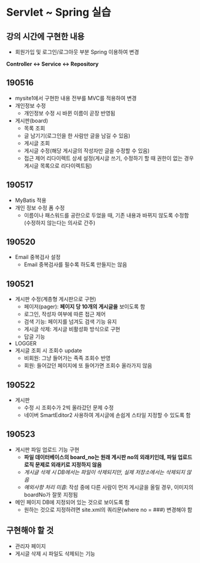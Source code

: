 # Servlet ~ Spring 실습

## 강의 시간에 구현한 내용
- 회원가입 및 로그인/로그아웃 부분 Spring 이용하여 변경

**Controller <-> Service <-> Repository**

## 190516
- mysite1에서 구현한 내용 전부를 MVC를 적용하여 변경
- 개인정보 수정
   - 개인정보 수정 시 바뀐 이름이 곧장 반영됨
- 게시판(board)
   - 목록 조회
   - 글 남기기(로그인을 한 사람만 글을 남길 수 있음)
   - 게시글 조회
   - 게시글 수정(해당 게시글의 작성자만 글을 수정할 수 있음)
   - 접근 제어 리다이렉트 상세 설정(게시글 쓰기, 수정하기 할 때 권한이 없는 경우 게시글 목록으로 리다이렉트됨)

## 190517
- MyBatis 적용
- 개인 정보 수정 폼 수정
   - 이름이나 패스워드를 공란으로 두었을 때, 기존 내용과 바뀌지 않도록 수정함(수정하지 않는다는 의사로 간주)

## 190520
- Email 중복검사 설정
   - Email 중복검사를 필수록 하도록 만들지는 않음

## 190521
- 게시판 수정(계층형 게시판으로 구현)
   - 페이저(pager): **페이지 당 10개의 게시글을** 보이도록 함
   - 로그인, 작성자 여부에 따른 접근 제어
   - 검색 기능: 페이지를 넘겨도 검색 기능 유지
   - 게시글 삭제: 게시글 비활성화 방식으로 구현
   - 답글 기능
- LOGGER
- 게시글 조회 시 조회수 update
   - 비회원: 그냥 들어가는 족족 조회수 반영
   - 회원: 들어갔던 페이지에 또 들어가면 조회수 올라가지 않음
   
## 190522
- 게시판
   - 수정 시 조회수가 2씩 올라갔던 문제 수정
   - 네이버 SmartEditor2 사용하여 게시글에 손쉽게 스타일 지정할 수 있도록 함


## 190523
- 게시판 파일 업로드 기능 구현
   - **파일 데이터베이스의 board_no는 원래 게시판 no의 외래키인데, 파일 업로드 로직 문제로 외래키로 지정하지 않음**
   - *게시글 삭제 시 DB에서는 파일이 삭제되지만, 실제 저장소에서는 삭제되지 않음*
   - *예외사항 처리 미흡*: 작성 중에 다른 사람이 먼저 게시글을 올릴 경우, 이미지의 boardNo가 잘못 지정됨
- 메인 페이지 DB에 지정되어 있는 것으로 보이도록 함
   - 원하는 것으로 지정하려면 site.xml의 쿼리문(where no = ###) 변경해야 함
   

## 구현해야 할 것
- 관리자 페이지
- 게시글 삭제 시 파일도 삭제되는 기능